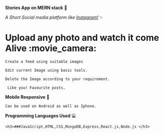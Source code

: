  **Stories App on MERN stack** :open_file_folder:

*A Short Social media platform like [Instagram!](http://www.instagram.com)* :sparkles:

<h1>Upload any photo and watch it come Alive :movie_camera:</h1>

	Create a feed using suitable images
	
	Edit current Image using basic tools.
	
	Delete the Image according to your requirement.
	
	 Like your Favourite posts.

**Mobile Responsive** :iphone:

	Can be used on Android as well as Iphone.

**Programming Languages Used** :computer:

	<h3>###JavaScript,HTML,CSS,MongoDB,Express,React.js,Node.js </h3>

